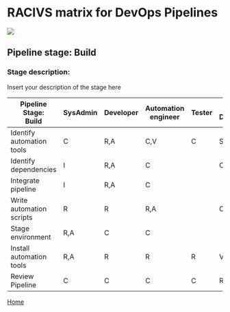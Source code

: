 # __RACIVS matrix for DevOps Pipelines__   

<img src="https://user-images.githubusercontent.com/10748736/112030685-6c81be80-8b32-11eb-94b8-c2c01b8f4581.png">

## __Pipeline stage:__  Build  
### __Stage description:__  
Insert your description of the stage here  

| Pipeline Stage:<br>Build  | SysAdmin  | Developer  | Automation engineer  | Tester  | Lead Developer  | 
|----------------------------- |-------- |-------- |-------- |-------- |-
| Identify automation tools|C| R,A |  C,V | C| S|
| Identify dependencies|I| R,A |  C | |C |
| Integrate pipeline|I| R,A |  C | | |
| Write automation <br>scripts |R|R |R,A |  | C|
| Stage environment | R,A|C |C  | | |
| Install automation<br>tools |R,A |R |R  |R  |V |
| Review Pipeline |C |C |C | C| R,A,S,V|
  
  
[Home](../index.md)  
